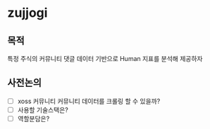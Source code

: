 # zujjogi

## 목적

특정 주식의 커뮤니티 댓글 데이터 기반으로 Human 지표를 분석해 제공하자

## 사전논의

- [ ] xoss 커뮤니티 커뮤니티 데이터를 크롤링 할 수 있을까?
- [ ] 사용할 기술스택은?
- [ ] 역할분담은?